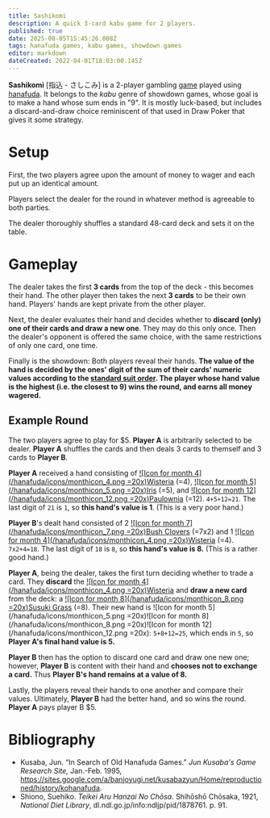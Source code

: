 ```yaml
---
title: Sashikomi
description: A quick 3-card kabu game for 2 players.
published: true
date: 2025-08-05T15:45:26.008Z
tags: hanafuda games, kabu games, showdown games
editor: markdown
dateCreated: 2022-04-01T18:03:00.145Z
---
```


**Sashikomi** [指込 - さしこみ] is a 2-player gambling [game](/en/hanafuda/games) played using [hanafuda](/en/hanafuda). It belongs to the *kabu* genre of showdown games, whose goal is to make a hand whose sum ends in "9". It is mostly luck-based, but includes a discard-and-draw choice reminiscent of that used in Draw Poker that gives it some strategy.
# Setup
First, the two players agree upon the amount of money to wager and each put up an identical amount.

Players select the dealer for the round in whatever method is agreeable to both parties. 

The dealer thoroughly shuffles a standard 48-card deck and sets it on the table.
# Gameplay
The dealer takes the first **3 cards** from the top of the deck - this becomes their hand. The other player then takes the next **3 cards** to be their own hand. Players' hands are kept private from the other player.

Next, the dealer evaluates their hand and decides whether to **discard (only) one of their cards and draw a new one**. They may do this only once. Then the dealer's opponent is offered the same choice, with the same restrictions of only one card, one time.

Finally is the showdown: Both players reveal their hands. **The value of the hand is decided by the ones' digit of the sum of their cards' numeric values according to the [standard suit order](/en/hanafuda/suits#arrangement-of-suits). The player whose hand value is the highest (i.e. the closest to 9) wins the round, and earns all money wagered.**
## Example Round
The two players agree to play for $5. **Player A** is arbitrarily selected to be dealer. **Player A** shuffles the cards and then deals 3 cards to themself and 3 cards to **Player B**.

**Player A** received a hand consisting of [![Icon for month 4](/hanafuda/icons/monthicon_4.png =20x)Wisteria](/en/hanafuda/suits/wisteria) (=4), [![Icon for month 5](/hanafuda/icons/monthicon_5.png =20x)Iris](/en/hanafuda/suits/iris) (=5), and [![Icon for month 12](/hanafuda/icons/monthicon_12.png =20x)Paulownia](/en/hanafuda/suits/paulownia) (=12). `4+5+12=21`. The last digit of `21` is `1`, so **this hand's value is 1**. (This is a very poor hand.)

**Player B**'s dealt hand consisted of 2 [![Icon for month 7](/hanafuda/icons/monthicon_7.png =20x)Bush Clovers](/en/hanafuda/suits/bush-clover) (=7x2) and 1 [![Icon for month 4](/hanafuda/icons/monthicon_4.png =20x)Wisteria](/en/hanafuda/suits/wisteria) (=4). `7x2+4=18`. The last digit of `18` is `8`, so **this hand's value is 8.** (This is a rather good hand.)

**Player A**, being the dealer, takes the first turn deciding whether to trade a card. They **discard** the [![Icon for month 4](/hanafuda/icons/monthicon_4.png =20x)Wisteria](/en/hanafuda/suits/wisteria) and **draw a new card** from the deck: a [![Icon for month 8](/hanafuda/icons/monthicon_8.png =20x)Susuki Grass](/en/hanafuda/suits/susuki-grass) (=8). Their new hand is ![Icon for month 5](/hanafuda/icons/monthicon_5.png =20x)![Icon for month 8](/hanafuda/icons/monthicon_8.png =20x)![Icon for month 12](/hanafuda/icons/monthicon_12.png =20x): `5+8+12=25`, which ends in `5`, so **Player A's final hand value is 5.**

**Player B** then has the option to discard one card and draw one new one; however, **Player B** is content with their hand and **chooses not to exchange a card.** Thus **Player B's hand remains at a value of 8.**

Lastly, the players reveal their hands to one another and compare their values. Ultimately, **Player B** had the better hand, and so wins the round. **Player A** pays player B $5.
# Bibliography
- Kusaba, Jun. “In Search of Old Hanafuda Games.” *Jun Kusaba's Game Research Site,* Jan.-Feb. 1995, https://sites.google.com/a/banjoyugi.net/kusabazyun/Home/reproductioned/history/kohanafuda.
- Shiono, Suehiko. *Teikei Aru Hanzai No Chōsa.* Shihōshō Chōsaka, 1921, *National Diet Library*, dl.ndl.go.jp/info:ndljp/pid/1878761. p. 91.